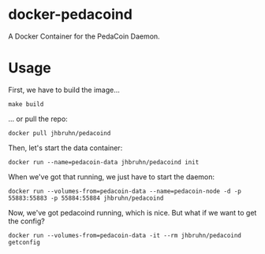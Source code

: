 # docker-pedacoind
A Docker Container for the PedaCoin Daemon.

# Usage
First, we have to build the image... 

```
make build
```

... or pull the repo:

```
docker pull jhbruhn/pedacoind
```

Then, let's start the data container:

```
docker run --name=pedacoin-data jhbruhn/pedacoind init
```

When we've got that running, we just have to start the daemon:

```
docker run --volumes-from=pedacoin-data --name=pedacoin-node -d -p 55883:55883 -p 55884:55884 jhbruhn/pedacoind
```

Now, we've got pedacoind running, which is nice. But what if we want to get the config?

```
docker run --volumes-from=pedacoin-data -it --rm jhbruhn/pedacoind getconfig
```

